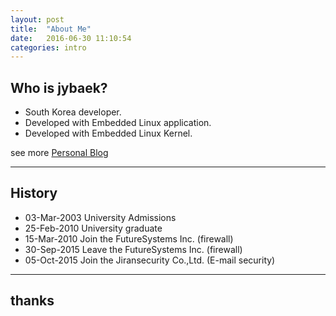 ```yaml
---
layout: post
title:  "About Me"
date:   2016-06-30 11:10:54
categories: intro 
---
```


## Who is jybaek?
* South Korea developer. 
* Developed with Embedded Linux application. 
* Developed with Embedded Linux Kernel.

see more [Personal Blog](http://jybaek.tistory.com/)

----
## History
* 03-Mar-2003 University Admissions
* 25-Feb-2010 University graduate
* 15-Mar-2010 Join the FutureSystems Inc. (firewall)
* 30-Sep-2015 Leave the FutureSystems Inc. (firewall)
* 05-Oct-2015 Join the Jiransecurity Co.,Ltd. (E-mail security)

----
## thanks

